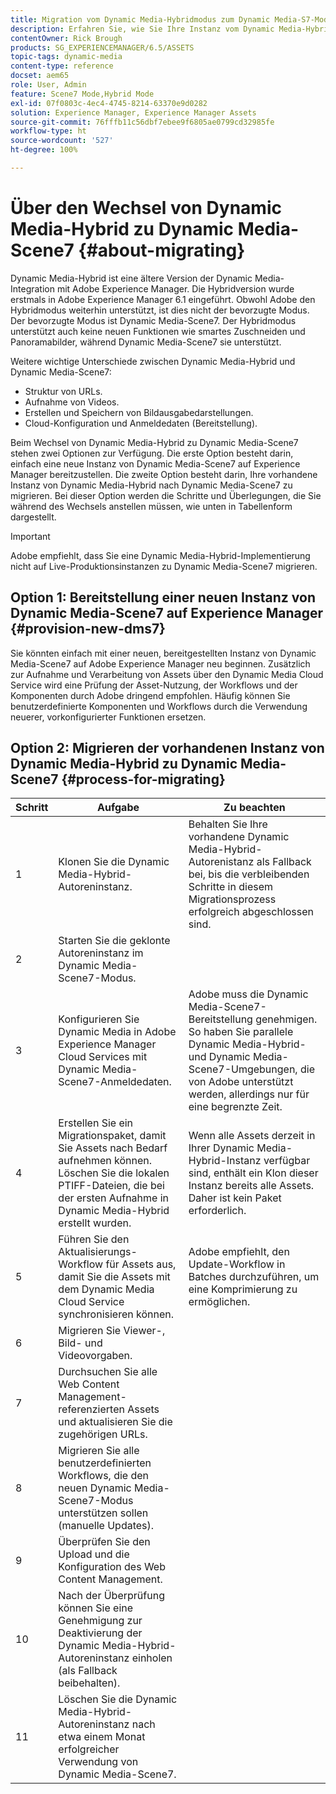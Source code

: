 ```yaml
---
title: Migration vom Dynamic Media-Hybridmodus zum Dynamic Media-S7-Modus
description: Erfahren Sie, wie Sie Ihre Instanz vom Dynamic Media-Hybridmodus zum Dynamic Media-S7-Modus migrieren.
contentOwner: Rick Brough
products: SG_EXPERIENCEMANAGER/6.5/ASSETS
topic-tags: dynamic-media
content-type: reference
docset: aem65
role: User, Admin
feature: Scene7 Mode,Hybrid Mode
exl-id: 07f0803c-4ec4-4745-8214-63370e9d0282
solution: Experience Manager, Experience Manager Assets
source-git-commit: 76fffb11c56dbf7ebee9f6805ae0799cd32985fe
workflow-type: ht
source-wordcount: '527'
ht-degree: 100%

---
```


# Über den Wechsel von Dynamic Media-Hybrid zu Dynamic Media-Scene7 {#about-migrating}

Dynamic Media-Hybrid ist eine ältere Version der Dynamic Media-Integration mit Adobe Experience Manager. Die Hybridversion wurde erstmals in Adobe Experience Manager 6.1 eingeführt. Obwohl Adobe den Hybridmodus weiterhin unterstützt, ist dies nicht der bevorzugte Modus. Der bevorzugte Modus ist Dynamic Media-Scene7. Der Hybridmodus unterstützt auch keine neuen Funktionen wie smartes Zuschneiden und Panoramabilder, während Dynamic Media-Scene7 sie unterstützt.

Weitere wichtige Unterschiede zwischen Dynamic Media-Hybrid und Dynamic Media-Scene7:

* Struktur von URLs.
* Aufnahme von Videos.
* Erstellen und Speichern von Bildausgabedarstellungen.
* Cloud-Konfiguration und Anmeldedaten (Bereitstellung).

Beim Wechsel von Dynamic Media-Hybrid zu Dynamic Media-Scene7 stehen zwei Optionen zur Verfügung. Die erste Option besteht darin, einfach eine neue Instanz von Dynamic Media-Scene7 auf Experience Manager bereitzustellen. Die zweite Option besteht darin, Ihre vorhandene Instanz von Dynamic Media-Hybrid nach Dynamic Media-Scene7 zu migrieren. Bei dieser Option werden die Schritte und Überlegungen, die Sie während des Wechsels anstellen müssen, wie unten in Tabellenform dargestellt.

>[!IMPORTANT]
>
>Adobe empfiehlt, dass Sie eine Dynamic Media-Hybrid-Implementierung nicht auf Live-Produktionsinstanzen zu Dynamic Media-Scene7 migrieren.

## Option 1: Bereitstellung einer neuen Instanz von Dynamic Media-Scene7 auf Experience Manager {#provision-new-dms7}

Sie könnten einfach mit einer neuen, bereitgestellten Instanz von Dynamic Media-Scene7 auf Adobe Experience Manager neu beginnen. Zusätzlich zur Aufnahme und Verarbeitung von Assets über den Dynamic Media Cloud Service wird eine Prüfung der Asset-Nutzung, der Workflows und der Komponenten durch Adobe dringend empfohlen. Häufig können Sie benutzerdefinierte Komponenten und Workflows durch die Verwendung neuerer, vorkonfigurierter Funktionen ersetzen.

## Option 2: Migrieren der vorhandenen Instanz von Dynamic Media-Hybrid zu Dynamic Media-Scene7 {#process-for-migrating}

| Schritt | Aufgabe | Zu beachten |
|---|---|---|
| 1 | Klonen Sie die Dynamic Media-Hybrid-Autoreninstanz. | Behalten Sie Ihre vorhandene Dynamic Media-Hybrid-Autorenistanz als Fallback bei, bis die verbleibenden Schritte in diesem Migrationsprozess erfolgreich abgeschlossen sind. |
| 2 | Starten Sie die geklonte Autoreninstanz im Dynamic Media-Scene7-Modus. |  |
| 3 | Konfigurieren Sie Dynamic Media in Adobe Experience Manager Cloud Services mit Dynamic Media-Scene7-Anmeldedaten. | Adobe muss die Dynamic Media-Scene7-Bereitstellung genehmigen. So haben Sie parallele Dynamic Media-Hybrid- und Dynamic Media-Scene7-Umgebungen, die von Adobe unterstützt werden, allerdings nur für eine begrenzte Zeit. |
| 4 | Erstellen Sie ein Migrationspaket, damit Sie Assets nach Bedarf aufnehmen können.<br>Löschen Sie die lokalen PTIFF-Dateien, die bei der ersten Aufnahme in Dynamic Media-Hybrid erstellt wurden. | Wenn alle Assets derzeit in Ihrer Dynamic Media-Hybrid-Instanz verfügbar sind, enthält ein Klon dieser Instanz bereits alle Assets. Daher ist kein Paket erforderlich. |
| 5 | Führen Sie den Aktualisierungs-Workflow für Assets aus, damit Sie die Assets mit dem Dynamic Media Cloud Service synchronisieren können. | Adobe empfiehlt, den Update-Workflow in Batches durchzuführen, um eine Komprimierung zu ermöglichen. |
| 6 | Migrieren Sie Viewer-, Bild- und Videovorgaben. |  |
| 7 | Durchsuchen Sie alle Web Content Management-referenzierten Assets und aktualisieren Sie die zugehörigen URLs. |  |
| 8 | Migrieren Sie alle benutzerdefinierten Workflows, die den neuen Dynamic Media-Scene7-Modus unterstützen sollen (manuelle Updates). |  |
| 9 | Überprüfen Sie den Upload und die Konfiguration des Web Content Management. |  |
| 10 | Nach der Überprüfung können Sie eine Genehmigung zur Deaktivierung der Dynamic Media-Hybrid-Autoreninstanz einholen (als Fallback beibehalten). |  |
| 11 | Löschen Sie die Dynamic Media-Hybrid-Autoreninstanz nach etwa einem Monat erfolgreicher Verwendung von Dynamic Media-Scene7. |  |
